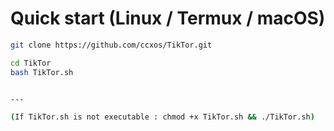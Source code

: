 # Quick start (Linux / Termux / macOS)

```bash
git clone https://github.com/ccxos/TikTor.git

cd TikTor
bash TikTor.sh


---

(If TikTor.sh is not executable : chmod +x TikTor.sh && ./TikTor.sh)



